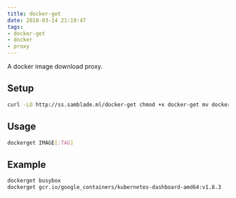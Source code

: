 ```yaml
---
title: docker-get
date: 2018-03-14 21:19:47
tags: 
- docker-get
- docker
- proxy
---
```


A docker image download proxy.

## Setup
```bash
curl -LO http://ss.samblade.ml/docker-get chmod +x docker-get mv docker-get /usr/bin/
```

## Usage

```bash
dockerget IMAGE[:TAG]
```


## Example

```bash
dockerget busybox
dockerget gcr.io/google_containers/kubernetes-dashboard-amd64:v1.8.3
```
